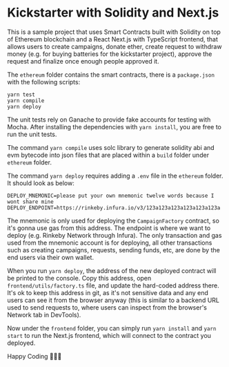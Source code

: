 # Kickstarter with Solidity and Next.js

This is a sample project that uses Smart Contracts built with Solidity on top of Ethereum blockchain and a React Next.js with TypeScript frontend, that allows users to create campaigns, donate ether, create request to withdraw money (e.g. for buying batteries for the kickstarter project), approve the request and finalize once enough people approved it.

The `ethereum` folder contains the smart contracts, there is a `package.json` with the following scripts:

    yarn test
    yarn compile
    yarn deploy

The unit tests rely on Ganache to provide fake accounts for testing with Mocha. After installing the dependencies with `yarn install`, you are free to run the unit tests.

The command `yarn compile` uses solc library to generate solidity abi and evm bytecode into json files that are placed within a `build` folder under `ethereum` folder.

The command `yarn deploy` requires adding a `.env` file in the `ethereum` folder. It should look as below:

    DEPLOY_MNEMONIC=please put your own mnemonic twelve words because I wont share mine
    DEPLOY_ENDPOINT=https://rinkeby.infura.io/v3/123a123a123a123a123a123a

The mnemonic is only used for deploying the `CampaignFactory` contract, so it's gonna use gas from this address. The endpoint is where we want to deploy (e.g. Rinkeby Network through Infura). The only transaction and gas used from the mnemonic account is for deploying, all other transactions such as creating campaigns, requests, sending funds, etc, are done by the end users via their own wallet.

When you run `yarn deploy`, the address of the new deployed contract will be printed to the console. Copy this address, open `frontend/utils/factory.ts` file, and update the hard-coded address there. It's ok to keep this address in git, as it's not sensitive data and any end users can see it from the browser anyway (this is similar to a backend URL used to send requests to, where users can inspect from the browser's Network tab in DevTools).

Now under the `frontend` folder, you can simply run `yarn install` and `yarn start` to run the Next.js frontend, which will connect to the contract you deployed.

Happy Coding 🚀🚀🚀